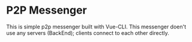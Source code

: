 # P2P Messenger

This is simple p2p messenger built with Vue-CLI. This messenger doen't use any servers (BackEnd); clients connect to each other directly.
